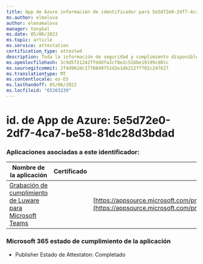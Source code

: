 ```yaml
---
title: App de Azure información de identificador para 5e5d72e0-2df7-4ca7-be58-81dc28d3bdad
ms.author: elmalova
author: elenamalova
manager: tonybal
ms.date: 05/06/2022
ms.topic: article
ms.service: attestation
certification_type: attested
description: Toda la información de seguridad y cumplimiento disponible para 5e5d72e0-2df7-4ca7-be58-81dc28d3bdad.
ms.openlocfilehash: 3c9d5f21242ffdddfa3cf8e2c516be19199cd01c
ms.sourcegitcommit: 2f4d962dc1778849751d2e1db212ff702c247627
ms.translationtype: MT
ms.contentlocale: es-ES
ms.lasthandoff: 05/06/2022
ms.locfileid: "65263239"
---
```

# <a name="azure-app-id-5e5d72e0-2df7-4ca7-be58-81dc28d3bdad"></a>id. de App de Azure: 5e5d72e0-2df7-4ca7-be58-81dc28d3bdad


### <a name="apps-associated-with-this-id"></a>Aplicaciones asociadas a este identificador:
| **Nombre de la aplicación** | **Certificado** | **Vista en AppSource** |
|--------------|---------------|-----------------------|
| [Grabación de cumplimiento de Luware para Microsoft Teams](../forward/luwareagzurich.recording_azure_marketplace.md) |  | [https://appsource.microsoft.com/product/office/luwareagzurich.recording_azure_marketplace](https://appsource.microsoft.com/product/office/luwareagzurich.recording_azure_marketplace) |

### <a name="microsoft-365-app-compliance-status"></a>Microsoft 365 estado de cumplimiento de la aplicación
- Publisher Estado de Attestaton: Completado
